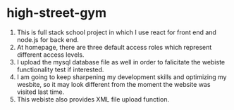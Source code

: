 # high-street-gym
1. This is full stack school project in which I use react for front end and node.js for back end.  
2. At homepage, there are three default access roles which represent different access levels.  
3. I upload the mysql database file as well in order to falicitate the webiste functionality test if interested.  
4. I am going to keep sharpening my development skills and optimizing my wesbite, so it may look different from the moment the website was visited last time.
5. This webiste also provides XML file upload function.
